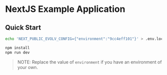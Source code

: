 NextJS Example Application
==============================

## Quick Start
```bash
echo 'NEXT_PUBLIC_EVOLV_CONFIG={"environment":"9cc4eff101"}' > .env.local

npm install
npm run dev
```

> NOTE: Replace the value of `environment` if you have an environment of your own.
